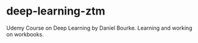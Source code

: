 # deep-learning-ztm
Udemy Course on Deep Learning by Daniel Bourke. Learning and working on workbooks. 
